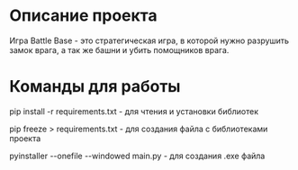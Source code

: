 # Описание проекта
Игра Battle Base - это стратегическая игра, в которой нужно разрушить замок врага, а так же башни и убить помощников врага. 
# Команды для работы
<p>pip install -r requirements.txt - для чтения и установки библиотек</p>
<p>pip freeze > requirements.txt - для создания файла с библиотеками проекта</p>
<p>pyinstaller --onefile --windowed main.py - для создания .exe файла</p>

